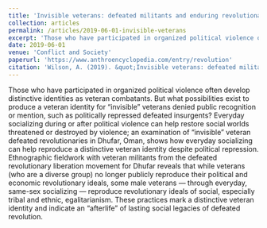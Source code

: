 ```yaml
---
title: 'Invisible veterans: defeated militants and enduring revolutionary social values in Dhufar, Oman'
collection: articles
permalink: /articles/2019-06-01-invisible-veterans
excerpt: 'Those who have participated in organized political violence often develop distinctive identities as veteran combatants. But what possibilities exist to produce a veteran identity for “invisible” veterans denied public recognition or mention, such as politically repressed defeated insurgents? ....'
date: 2019-06-01
venue: 'Conflict and Society'
paperurl: 'https://www.anthroencyclopedia.com/entry/revolution'
citation: 'Wilson, A. (2019). &quot;Invisible veterans: defeated militants and enduring revolutionary social values in Dhufar, Oman.&quot; <i>Conflict and Society 5(1), pp. 132-149.</i>.'
---
```

Those who have participated in organized political violence often develop distinctive identities as veteran combatants. But what possibilities exist to produce a veteran identity for “invisible” veterans denied public recognition or mention, such as politically repressed defeated insurgents? Everyday socializing during or after political violence can help restore social worlds threatened or destroyed by violence; an examination of “invisible” veteran defeated revolutionaries in Dhufar, Oman, shows how everyday socializing can help reproduce a distinctive veteran identity despite political repression. Ethnographic fieldwork with veteran militants from the defeated revolutionary liberation movement for Dhufar reveals that while veterans (who are a diverse group) no longer publicly reproduce their political and economic revolutionary ideals, some male veterans — through everyday, same-sex socializing — reproduce revolutionary ideals of social, especially tribal and ethnic, egalitarianism. These practices mark a distinctive veteran identity and indicate an “afterlife” of lasting social legacies of defeated revolution.
